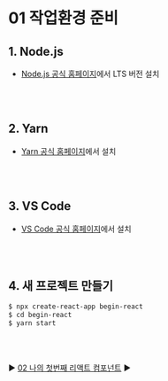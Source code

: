 # 01 작업환경 준비

## 1. Node.js

- [Node.js 공식 홈페이지](https://nodejs.org/en/)에서 LTS 버전 설치

<br/>
<br/>

## 2. Yarn

- [Yarn 공식 홈페이지](https://classic.yarnpkg.com/en/docs/install#windows-stable)에서 설치

<br/>
<br/>

## 3. VS Code

- [VS Code 공식 홈페이지](https://code.visualstudio.com/)에서 설치

<br/>
<br/>

## 4. 새 프로젝트 만들기

```bash
$ npx create-react-app begin-react
$ cd begin-react
$ yarn start
```

<br/>
<br/>

:arrow_forward: [02 나의 첫번째 리액트 컴포넌트](./02%20%EB%82%98%EC%9D%98%20%EC%B2%AB%EB%B2%88%EC%A7%B8%20%EB%A6%AC%EC%95%A1%ED%8A%B8%20%EC%BB%B4%ED%8F%AC%EB%84%8C%ED%8A%B8.md) :arrow_forward:

